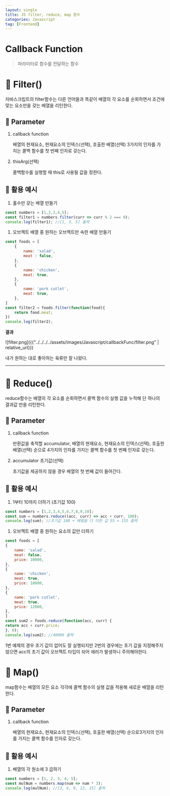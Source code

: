 ```yaml
---
layout: single
title: JS filter, reduce, map 함수
categories: Javascript
tag: [Frontend]
---
```




# Callback Function

> 파라미터로 함수를 전달하는 함수
> 

# 📘 Filter()

자바스크립트의 filter함수는 다른 언어들과 똑같이 배열의 각 요소를 순회하면서 조건에 맞는 요소만을 갖는 배열을 리턴한다.

## 📖 Parameter

1. callback function
    
    배열의 현재요소, 현재요소의 인덱스(선택), 호출한 배열(선택) 3가지의 인자를 가지는 콜백 함수를 첫 번째 인자로 갖는다.
    
2. thisArg(선택)
    
    콜백함수를 실행할 때 this로 사용될 값을 정한다.
    

## 📖 활용 예시

1. 홀수만 갖는 배열 만들기

```jsx
const numbers = [1,2,3,4,5];
const filter1 = numbers.filter(curr => curr % 2 === 0);
console.log(filter1); //[1, 3, 5] 출력
```

1. 오브젝트 배열 중 원하는 오브젝트만 속한 배열 만들기

```jsx
const foods = [
    {
        name: 'salad',
        meat : false,
    },
    {
        name: 'chicken',
        meat: true,
    },
    {
        name: 'pork cutlet',
        meat: true,
    },
]
const filter2 = foods.filter(function(food){
    return food.meat;
})
console.log(filter2);
```

**결과**

![filter.png]({{"../../../../assets/images/Javascript/callbackFunc/filter.png" | relative_url}})

내가 원하는 대로 좋아하는 육류만 잘 나왔다.

---

# 📘 Reduce()

reduce함수는 배열의 각 요소를 순회하면서 콜백 함수의 실행 값을 누적해 단 하나의 결과값 만을 리턴한다.

## 📖 Parameter

1. callback function
    
    반환값을 축적할 accumulator, 배열의 현재요소, 현재요소의 인덱스(선택), 호출한 배열(선택) 순으로 4가지의 인자를 가지는 콜백 함수를 첫 번째 인자로 갖는다.
    
2. accumulator 초기값(선택)
    
    초기값을 제공하지 않을 경우 배열의 첫 번째 값이 들어간다.
    

## 📖 활용 예시

1. 1부터 10까지 더하기 (초기값 100)

```jsx
const numbers = [1,2,3,4,5,6,7,8,9,10];
const sum = numbers.reduce((acc, curr) => acc + curr, 100);
console.log(sum); //초기값 100 + 배열을 다 더한 값 55 = 155 출력
```

1. 오브젝트 배열 중 원하는 요소의 값만 더하기

```jsx
const foods = [
{
    name: 'salad',
    meat: false,
    price: 10000,
},
{
    name: 'chicken',
    meat: true,
    price: 18000,
},
{
    name: 'pork cutlet',
    meat: true,
    price: 12000,
},
]
const sum2 = foods.reduce(function(acc, curr) {
return acc + curr.price;
}, 0);
console.log(sum2); //40000 출력
```

1번 예제의 경우 초기 값이 없어도 잘 실행되지만 2번의 경우에는 초기 값을 지정해주지 않으면 acc의 초기 값이 오브젝트 타입이 되어 에러가 발생하니 주의해야한다.

# 📘 Map()

map함수는 배열의 모든 요소 각각에 콜백 함수의 실행 값을 적용해 새로운 배열을 리턴한다.

## 📖 Parameter

1. callback function
    
     배열의 현재요소, 현재요소의 인덱스(선택), 호출한 배열(선택) 순으로3가지의 인자를 가지는 콜백 함수를 인자로 갖는다.
    

## 📖 활용 예시

1. 배열의 각 원소에 3 곱하기

```jsx
const numbers = [1, 2, 3, 4, 5];
const mulNum = numbers.map(num => num * 3);
console.log(mulNum); //[3, 6, 9, 12, 15] 출력
```